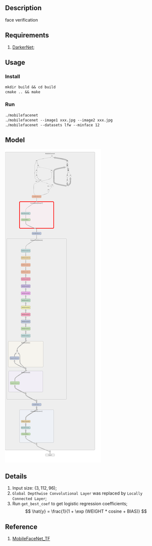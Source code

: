 ## Description
face verification

## Requirements
1. [DarkerNet](https://github.com/isLouisHsu/DarkerNet);

## Usage
### Install
``` shell
mkdir build && cd build
cmake .. && make
```

### Run
``` shell
./mobilefacenet
./mobilefacenet --image1 xxx.jpg --image2 xxx.jpg
./mobilefacenet --datasets lfw --minface 12
```

## Model
![graph](/images/graph_run=.png)

## Details
1. Input size: $(3, 112 ,96)$;
2. `Global Depthwise Convolutional Layer` was replaced by `Locally Connected Layer`;
3. Run `get_best_coef` to get logistic regression coefficients;
    $$
    \hat{y} = \frac{1}{1 + \exp (WEIGHT * cosine + BIAS)}
    $$


## Reference
1. [MobileFaceNet_TF](https://github.com/sirius-ai/MobileFaceNet_TF)
